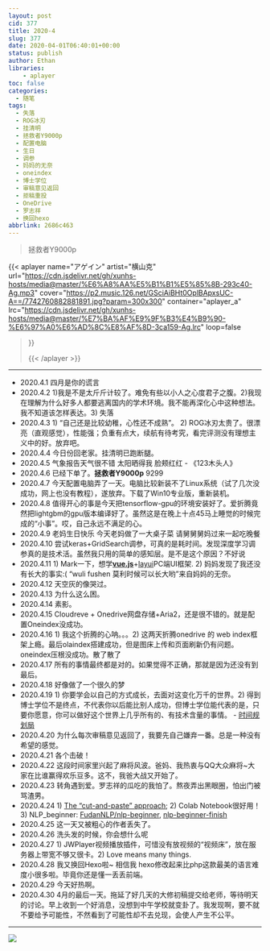 ```yaml
---
layout: post
cid: 377
title: 2020-4
slug: 377
date: 2020-04-01T06:40:01+00:00
status: publish
author: Ethan
libraries:
    - aplayer
toc: false
categories:
  - 随笔
tags:
  - 失落
  - ROG冰刃
  - 挂清明
  - 拯救者Y9000p
  - 配置电脑
  - 生日
  - 调参
  - 妈妈的无奈
  - oneindex
  - 博士学位
  - 审稿意见返回
  - 拒稿重投
  - OneDrive
  - 罗志祥
  - 换回hexo
abbrlink: 2686c463
---
```



> 拯救者Y9000p

<!--more-->

{{< aplayer 
name="アゲイン"
artist="横山克"
url="https://cdn.jsdelivr.net/gh/xunhs-hosts/media@master/%E6%A8%AA%E5%B1%B1%E5%85%8B-293c40-Ag.mp3"
cover="https://p2.music.126.net/GSciAiBHt0OplBApxsUC-A==/7742760882881891.jpg?param=300x300"
container="aplayer_a" 
lrc="https://cdn.jsdelivr.net/gh/xunhs-hosts/media@master/%E7%BA%AF%E9%9F%B3%E4%B9%90-%E6%97%A0%E6%AD%8C%E8%AF%8D-3ca159-Ag.lrc"
loop=false 
>}}<div id="aplayer_a"></div>{{< /aplayer >}}

---

- 2020.4.1 四月是你的谎言
- 2020.4.2 1)我是不是太斤斤计较了。难免有些以小人之心度君子之腹。2)我现在理解为什么好多人都要逃离国内的学术环境。我不能再深化心中这种想法。我不知道该怎样表达。3) 失落
- 2020.4.3 1) “自己还是比较幼稚，心性还不成熟”。 2) ROG冰刃太贵了。很漂亮（直观感觉），性能强；负重有点大，续航有待考究，看完评测没有理想主义中的好。放弃吧。
- 2020.4.4 今日份回老家。挂清明已跑断腿。
- 2020.4.5 气象报告天气很不错 太阳晒得我 脸颊红红 - 《123木头人》
- 2020.4.6 已经下单了。**拯救者Y9000p** 9299
- 2020.4.7 今天配置电脑弄了一天。电脑比较新装不了Linux系统（试了几次没成功，网上也没有教程），遂放弃。下载了Win10专业版，重新装机。
- 2020.4.8 值得开心的事是今天把tensorflow-gpu的环境安装好了。爱折腾竟然把lightgbm的gpu版本编译好了。虽然这是在晚上十点45马上睡觉的时候完成的“小事”。哎，自己永远不满足的心。
- 2020.4.9 老妈生日快乐 今天老妈做了一大桌子菜 请舅舅舅妈过来一起吃晚餐
- 2020.4.10 尝试keras+GridSearch调参，可真的是耗时间。发现深度学习调参真的是技术活。虽然我只用的简单的感知层。是不是这个原因？不好说
- 2020.4.11 1) Mark一下，想学[**vue.js**](https://baiyue.one/archives/1584.html)+[layui](https://www.layui.com/doc/)PC端UI框架. 2) 妈妈发现了我还没有长大的事实:( “wuli fushen 莫利时候可以长大哟”来自妈妈的无奈。
- 2020.4.12 天空灰的像哭过。
- 2020.4.13 为什么这么困。
- 2020.4.14 素影。
- 2020.4.15 Cloudreve + Onedrive网盘存储+Aria2，还是很不错的。就是配置Oneindex没成功。
- 2020.4.16 1) 我这个折腾的心呐。。。2) 这两天折腾onedrive 的 web index框架上瘾。最后olaindex搭建成功，但是图床上传和页面刷新仍有问题。oneindex压根没成功。散了散了
- 2020.4.17 所有的事情最终都是对的。如果觉得不正确，那就是因为还没有到最后。
- 2020.4.18 好像做了一个很久的梦
- 2020.4.19 1) 你要学会以自己的方式成长，去面对这变化万千的世界。2) 得到博士学位不是终点，不代表你以后能比别人成功，但博士学位能代表的是，只要你愿意，你可以做好这个世界上几乎所有的、有技术含量的事情。 - [时间规划局](https://www.zhihu.com/question/366627317/answer/1151278214)
- 2020.4.20 为什么每次审稿意见返回了，我要先自己嫌弃一番。总是一种没有希望的感觉。
- 2020.4.21 各个击破！
- 2020.4.22 这段时间家里兴起了麻将风波。爸妈、我热衷与QQ大众麻将~大家在比谁赢得欢乐豆多。这不，我爸大战又开始了。
- 2020.4.23 转角遇到爱。罗志祥的瓜吃的我怕了。熬夜弄出黑眼圈，怕出门被骂渣男。
- 2020.4.24 1) [The “cut-and-paste” approach](https://synthesis.ai/2020/04/14/the-data-problem-iv-can-unlabeled-data-help/); 2) Colab Notebook很好用！ 3) NLP_beginner: [FudanNLP/nlp-beginner](https://github.com/FudanNLP/nlp-beginner), [nlp-beginner-finish](https://github.com/Alic-yuan/nlp-beginner-finish)
- 2020.4.25 这一天又被粗心的作者丢失了。
- 2020.4.26 洗头发的时候，你会想什么呢
- 2020.4.27 1) JWPlayer视频播放插件，可惜没有放视频的“视频床”，放在服务器上带宽不够又很卡。2) Love means many things.
- 2020.4.28 我又换回Hexo啦~ 相信我 hexo修改起来比php这款最美的语言难度小很多啦。毕竟你还是懂一丢丢前端。
- 2020.4.29 今天好热啊。
- 2020.4.30 4月的最后一天。拖延了好几天的大修初稿提交给老师，等待明天的讨论。早上收到一个好消息，没想到中午学校就变卦了。我发现啊，要不就不要给予可能性，不然看到了可能性却不去兑现，会使人产生不公平。


***

![](https://gitee.com/xunhs/xunhs/raw/master/pics/2020/summer/20200415231017.jpg)
